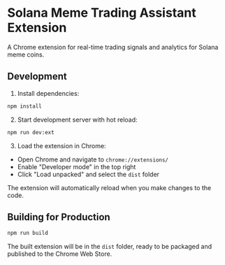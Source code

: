 # Solana Meme Trading Assistant Extension

A Chrome extension for real-time trading signals and analytics for Solana meme coins.

## Development

1. Install dependencies:
```bash
npm install
```

2. Start development server with hot reload:
```bash
npm run dev:ext
```

3. Load the extension in Chrome:
- Open Chrome and navigate to `chrome://extensions/`
- Enable "Developer mode" in the top right
- Click "Load unpacked" and select the `dist` folder

The extension will automatically reload when you make changes to the code.

## Building for Production

```bash
npm run build
```

The built extension will be in the `dist` folder, ready to be packaged and published to the Chrome Web Store.
